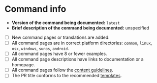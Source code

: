<!--
Thank you for contributing!
Please fill in the following checklist, removing items that do not apply.
See also https://github.com/tldr-pages/tldr/blob/main/CONTRIBUTING.md
-->

# Command info

- **Version of the command being documented:** `latest`
- **Brief description of the command being documented:** unspecified
<!-- Replace `latest` with a concreete version when you know it exactly. -->

- [ ] New command pages or translations are added. <!-- Check if you create a documentation page to tldr-pages. -->
- [ ] All command pages are in correct platform directories: `common`, `linux`, `osx`, `windows`, `sunos`, `android`.
- [ ] All command pages have 8 or fewer examples.
- [ ] All command page descriptions have links to documentation or a homepage.
- [ ] All command pages follow the [content guidelines](/tldr-pages/tldr/blob/main/CONTRIBUTING.md#guidelines). <!-- Check when you are sure in it. -->
- [ ] The PR title conforms to the recommended [templates](/tldr-pages/tldr/blob/main/CONTRIBUTING.md#commit-message). <!-- Check when you are sure in it. -->
